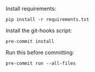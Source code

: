 Install requirements:

    pip install -r requirements.txt

Install the git-hooks script:

    pre-commit install

Run this before committing:

    pre-commit run --all-files